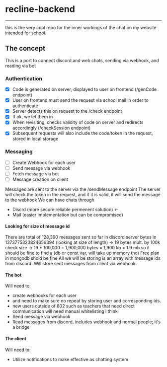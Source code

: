 # recline-backend

---

this is the very cool repo for the inner workings of the chat on my website intended for school.

## The concept

This is a port to connect discord and web chats, sending via webhook, and reading via bot

### Authentication

- [x] Code is generated on server, displayed to user on frontend (/genCode endpoint)
- [x] User on frontend must send the request via school mail in order to authenticate
- [x] Server detects this on request to the /check endpoint
- [x] If ok, we let them in
- [x] When revisiting, checks validity of code on server and redirects accordingly (/checkSession endpoint)
- [x] Subsequent requests will also include the code/token in the request, stored in local storage

### Messaging

- [ ] Create Webhook for each user
- [ ] Send message via webhook
- [ ] Fetch message via bot
- [ ] Message creation on client

Messages are sent to the server via the /sendMessage endpoint
The server will check the token in the request, and if it is valid, it will send the message to the webhook
We can have chats through

- Discrd (more secure reliable permenent solution) <-
- Mail (easier implementation but can be compromised)

#### Looking for size of message id

There are total of 128,390 messages sent so far in discord server
bytes in 1373775323824656394 (looking at size of length) -> 19 bytes
mult. by 100k check size -> 19 \* 100,000
= 1,900,000 bytes
= 1,900 kb
= 1.9 mb
so it should be fine to find a (db or const var, will take up memory tho)
Free plan in mongodb shold be fine
All we will be storing is an array with message ids from discord. Will store sent messages from client via webhook.

#### The bot

Will need to:

- create webhooks for each user
- and need to make sure no repeat by storing user and corresponding ids.
- new users outside of 802 such as teachers that need direct communication will need manual whitelisting i think
- Send message via webhook
- Read messages from discord, includes webhook and normal people; it's a bridge

#### The client

Will need to:

- Utilize notifications to make effective as chatting system
